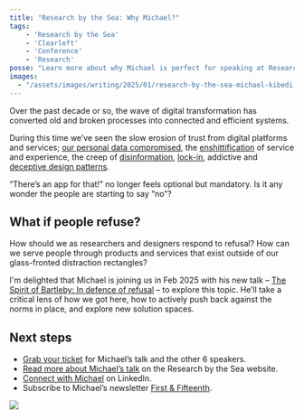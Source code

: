 ```yaml
---
title: "Research by the Sea: Why Michael?"
tags:
    - 'Research by the Sea'
    - 'Clearleft'
    - 'Conference'
    - 'Research'
posse: "Learn more about why Michael is perfect for speaking at Research by the Sea."
images:
  - "/assets/images/writing/2025/01/research-by-the-sea-michael-kibedi.jpg"
---
```


Over the past decade or so, the wave of digital transformation has converted old and broken processes into connected and efficient systems.

During this time we’ve seen the slow erosion of trust from digital platforms and services; [our personal data compromised](https://www.forbes.com/sites/kashmirhill/2014/06/28/facebook-manipulated-689003-users-emotions-for-science/), the [enshittification](https://www.youtube.com/watch?v=4EmstuO0Em8) of service and experience, the creep of [disinformation](https://www.rollingstone.com/culture/culture-features/elon-musk-twitter-misinformation-timeline-1235076786/), [lock-in](https://good.services/deadendspodcast/lockins), addictive and [deceptive design patterns](https://www.deceptive.design/book/contents/get-started).

“There’s an app for that!” no longer feels optional but mandatory. Is it any wonder the people are starting to say “no”?

## What if people refuse?

How should we as researchers and designers respond to refusal? How can we serve people through products and services that exist outside of our glass-fronted distraction rectangles?

I'm delighted that Michael is joining us in Feb 2025 with his new talk – [The Spirit of Bartleby: In defence of refusal](https://researchbythesea.com/michael-kibedi) – to explore this topic. He’ll take a critical lens of how we got here, how to actively push back against the norms in place, and explore new solution spaces.

## Next steps

- [Grab your ticket](https://ti.to/clearleft/researchbythesea2025) for Michael’s talk and the other 6 speakers.
- [Read more about Michael’s talk](https://researchbythesea.com/michael-kibedi) on the Research by the Sea website.
- [Connect with Michael](https://www.linkedin.com/in/uxmichaelco/) on LinkedIn.
- Subscribe to Michael’s newsletter [First & Fifteenth](https://uxmichaelco.substack.com/).

![](/assets/images/writing/2025/01/research-by-the-sea-michael-kibedi.jpg)


